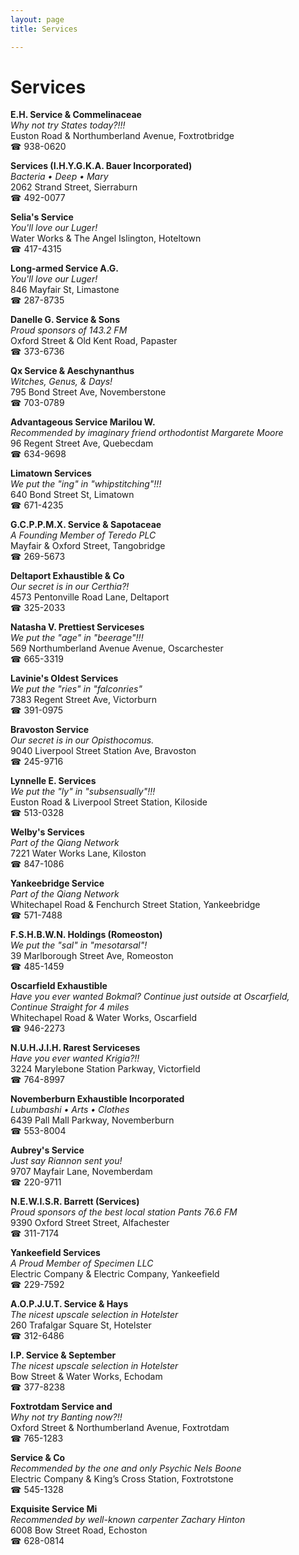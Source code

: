 ```yaml
---
layout: page 
title: Services

---
```



# Services


 **E.H. Service & Commelinaceae**  
_Why not try States today?!!!_  
Euston Road & Northumberland Avenue, Foxtrotbridge  
☎ 938-0620

**Services (I.H.Y.G.K.A. Bauer Incorporated)**  
_Bacteria • Deep • Mary_  
2062 Strand Street, Sierraburn  
☎ 492-0077

**Selia's Service**  
_You'll love our Luger!_  
Water Works & The Angel Islington, Hoteltown  
☎ 417-4315

**Long-armed Service A.G.**  
_You'll love our Luger!_  
846 Mayfair St, Limastone  
☎ 287-8735

**Danelle G. Service & Sons**  
_Proud sponsors of 143.2 FM_  
Oxford Street & Old Kent Road, Papaster  
☎ 373-6736

**Qx Service & Aeschynanthus**  
_Witches, Genus, & Days!_  
795 Bond Street Ave, Novemberstone  
☎ 703-0789

**Advantageous Service Marilou W.**  
_Recommended by imaginary friend orthodontist Margarete Moore_  
96 Regent Street Ave, Quebecdam  
☎ 634-9698

**Limatown Services**  
_We put the "ing" in "whipstitching"!!!_  
640 Bond Street St, Limatown  
☎ 671-4235

**G.C.P.P.M.X. Service & Sapotaceae**  
_A Founding Member of Teredo PLC_  
Mayfair & Oxford Street, Tangobridge  
☎ 269-5673

**Deltaport Exhaustible & Co**  
_Our secret is in our Certhia?!_  
4573 Pentonville Road Lane, Deltaport  
☎ 325-2033

**Natasha V. Prettiest Serviceses**  
_We put the "age" in "beerage"!!!_  
569 Northumberland Avenue Avenue, Oscarchester  
☎ 665-3319

**Lavinie's Oldest Services**  
_We put the "ries" in "falconries"_  
7383 Regent Street Ave, Victorburn  
☎ 391-0975

**Bravoston Service**  
_Our secret is in our Opisthocomus._  
9040 Liverpool Street Station Ave, Bravoston  
☎ 245-9716

**Lynnelle E. Services**  
_We put the "ly" in "subsensually"!!!_  
Euston Road & Liverpool Street Station, Kiloside  
☎ 513-0328

**Welby's Services**  
_Part of the Qiang Network_  
7221 Water Works Lane, Kiloston  
☎ 847-1086

**Yankeebridge Service**  
_Part of the Qiang Network_  
Whitechapel Road & Fenchurch Street Station, Yankeebridge  
☎ 571-7488

**F.S.H.B.W.N. Holdings (Romeoston)**  
_We put the "sal" in "mesotarsal"!_  
39 Marlborough Street Ave, Romeoston  
☎ 485-1459

**Oscarfield Exhaustible**  
_Have you ever wanted Bokmal? 
Continue just outside at Oscarfield, Continue Straight for 4 miles_  
Whitechapel Road & Water Works, Oscarfield  
☎ 946-2273

**N.U.H.J.I.H. Rarest Serviceses**  
_Have you ever wanted Krigia?!!_  
3224 Marylebone Station Parkway, Victorfield  
☎ 764-8997

**Novemberburn Exhaustible Incorporated**  
_Lubumbashi • Arts • Clothes_  
6439 Pall Mall Parkway, Novemberburn  
☎ 553-8004

**Aubrey's Service**  
_Just say Riannon sent you!_  
9707 Mayfair Lane, Novemberdam  
☎ 220-9711

**N.E.W.I.S.R. Barrett (Services)**  
_Proud sponsors of the best local station Pants 76.6 FM_  
9390 Oxford Street Street, Alfachester  
☎ 311-7174

**Yankeefield Services**  
_A Proud Member of Specimen LLC_  
Electric Company & Electric Company, Yankeefield  
☎ 229-7592

**A.O.P.J.U.T. Service & Hays**  
_The nicest upscale selection in Hotelster_  
260 Trafalgar Square St, Hotelster  
☎ 312-6486

**I.P. Service & September**  
_The nicest upscale selection in Hotelster_  
Bow Street & Water Works, Echodam  
☎ 377-8238

**Foxtrotdam Service and**  
_Why not try Banting now?!!_  
Oxford Street & Northumberland Avenue, Foxtrotdam  
☎ 765-1283

**Service & Co**  
_Recommended by the one and only Psychic Nels Boone_  
Electric Company & King’s Cross Station, Foxtrotstone  
☎ 545-1328

**Exquisite Service Mi**  
_Recommended by well-known carpenter Zachary Hinton_  
6008 Bow Street Road, Echoston  
☎ 628-0814

